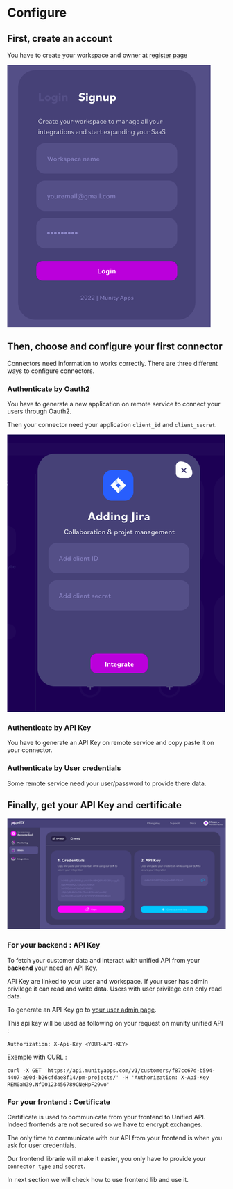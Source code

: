 # Configure

## First, create an account

You have to create your workspace and owner at [register page](https://app.munityapss.com/register)

![register](./assets/register.png)

## Then, choose and configure your first connector

Connectors need information to works correctly. There are three different ways to configure connectors.

### Authenticate by Oauth2

You have to generate a new application on remote service to connect your users through Oauth2.

Then your connector need your application `client_id` and `client_secret`.

![jira connector exemple](./assets/jira_connector_exemple.png)

### Authenticate by API Key

You have to generate an API Key on remote service and copy paste it on your connector.

### Authenticate by User credentials

Some remote service need your user/password to provide there data.

## Finally, get your API Key and certificate

![api_cert](./assets/api_cert.png)

### For your backend : **API Key**

To fetch your customer data and interact with unified API from your **backend** your need an API Key.

API Key are linked to your user and workspace. If your user has admin privilege it can read and write data. Users with user privilege can only read data.

To generate an API Key go to [your user admin page](https://app.munityapps.com/admin).

This api key will be used as following on your request on munity unified API :

    Authorization: X-Api-Key <YOUR-API-KEY>

Exemple with CURL :

    curl -X GET 'https://api.munityapps.com/v1/customers/f87cc67d-b594-4407-a90d-b26cfdae8f14/pm-projects/' -H 'Authorization: X-Api-Key REM0aW39.NfO0123456789CNeHpF29wo'

### For your frontend : **Certificate**

Certificate is used to communicate from your frontend to Unified API. Indeed frontends are not secured so we have to encrypt exchanges.

The only time to communicate with our API from your frontend is when you ask for user credentials.

Our frontend librarie will make it easier, you only have to provide your `connector type` and `secret`.

In next section we will check how to use frontend lib and use it.
